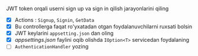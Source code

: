 JWT token orqali userni sign up va sign in qilish jarayonlarini qiling

- [x] Actions : `Signup`, `Signin`, `GetData`
- [x] Bu controllerga faqat ro'yxatadan otgan foydalanuvchilarni ruxsati bolsin
- [x] JWT keylarini `appsetting.json` dan oling
- [x] *appsettings.json* faylini oqib olishda `IOption<T>` servicedan foydalaning
- [ ] `AuthenticationHandler` yozing
